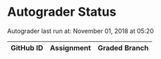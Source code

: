 # Autograder Status
Autograder last run at: November 01, 2018 at 05:20

| GitHub ID | Assignment | Graded Branch |
|-----------|------------|---------------|
